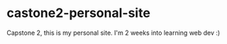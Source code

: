 # castone2-personal-site
Capstone 2, this is my personal site. I'm 2 weeks into learning web dev :)

